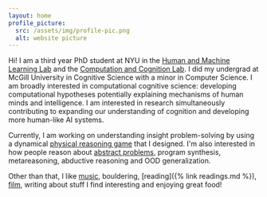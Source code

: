 ```yaml
---
layout: home
profile_picture:
  src: /assets/img/profile-pic.png
  alt: website picture
---
```


Hi! I am a third year PhD student at NYU in the [Human and Machine Learning Lab](https://lake-lab.github.io/) and the [Computation and Cognition Lab](http://gureckislab.org/). I did my undergrad at McGill University in Cognitive Science with a minor in Computer Science. I am broadly interested in computational cognitive science: developing computational hypotheses potentially explaining mechanisms of human minds and intelligence. I am interested in research simultaneously contributing to expanding our understanding of cognition and developing more human-like AI systems.

Currently, I am working on understanding insight problem-solving by using a dynamical [physical reasoning game](https://exps.gureckislab.org/e/blue-gigantic-golf/#/) that I designed. I'm also interested in how people reason about [abstract problems](https://arc-visualizations.github.io), program synthesis, metareasoning, abductive reasoning and OOD generalization.

Other than that, I like [music](https://soundcloud.com/solim-legris), bouldering, [reading]({% link readings.md %}), [film](https://boxd.it/7GDUv), writing about stuff I find interesting and enjoying great food!
